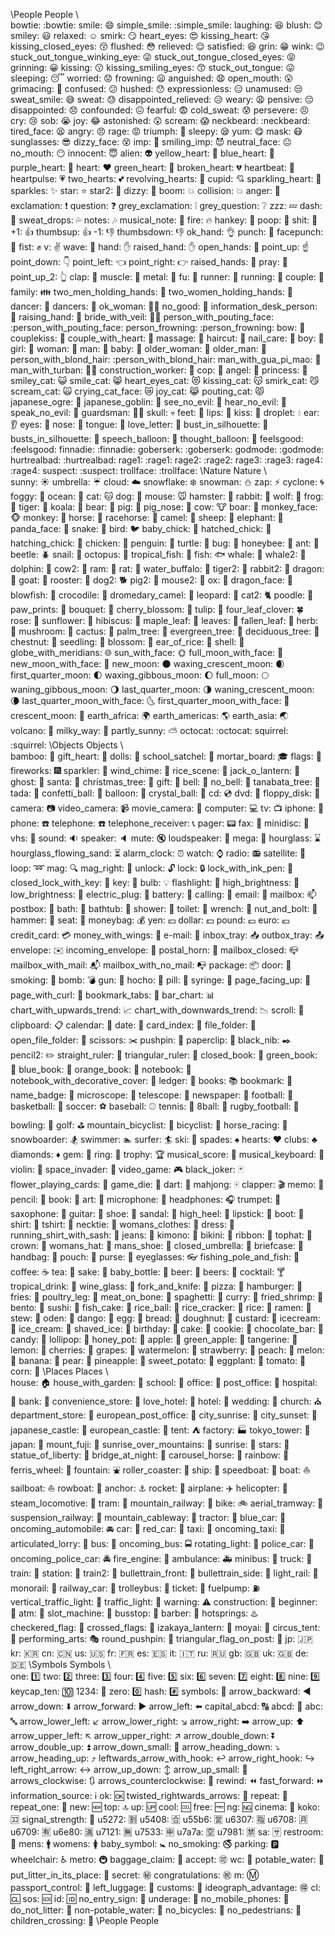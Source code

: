 \People People
\                                  
bowtie: :bowtie:
smile: :smile:
simple_smile: :simple_smile:
laughing: :laughing:
blush: :blush:
smiley: :smiley:
relaxed: :relaxed:
smirk: :smirk:
heart_eyes: :heart_eyes:
kissing_heart: :kissing_heart:
kissing_closed_eyes: :kissing_closed_eyes:
flushed: :flushed:
relieved: :relieved:
satisfied: :satisfied:
grin: :grin:
wink: :wink:
stuck_out_tongue_winking_eye: :stuck_out_tongue_winking_eye:
stuck_out_tongue_closed_eyes: :stuck_out_tongue_closed_eyes:
grinning: :grinning:
kissing: :kissing:
kissing_smiling_eyes: :kissing_smiling_eyes:
stuck_out_tongue: :stuck_out_tongue:
sleeping: :sleeping:
worried: :worried:
frowning: :frowning:
anguished: :anguished:
open_mouth: :open_mouth:
grimacing: :grimacing:
confused: :confused:
hushed: :hushed:
expressionless: :expressionless:
unamused: :unamused:
sweat_smile: :sweat_smile:
sweat: :sweat:
disappointed_relieved: :disappointed_relieved:
weary: :weary:
pensive: :pensive:
disappointed: :disappointed:
confounded: :confounded:
fearful: :fearful:
cold_sweat: :cold_sweat:
persevere: :persevere:
cry: :cry:
sob: :sob:
joy: :joy:
astonished: :astonished:
scream: :scream:
neckbeard: :neckbeard:
tired_face: :tired_face:
angry: :angry:
rage: :rage:
triumph: :triumph:
sleepy: :sleepy:
yum: :yum:
mask: :mask:
sunglasses: :sunglasses:
dizzy_face: :dizzy_face:
imp: :imp:
smiling_imp: :smiling_imp:
neutral_face: :neutral_face:
no_mouth: :no_mouth:
innocent: :innocent:
alien: :alien:
yellow_heart: :yellow_heart:
blue_heart: :blue_heart:
purple_heart: :purple_heart:
heart: :heart:
green_heart: :green_heart:
broken_heart: :broken_heart:
heartbeat: :heartbeat:
heartpulse: :heartpulse:
two_hearts: :two_hearts:
revolving_hearts: :revolving_hearts:
cupid: :cupid:
sparkling_heart: :sparkling_heart:
sparkles: :sparkles:
star: :star:
star2: :star2:
dizzy: :dizzy:
boom: :boom:
collision: :collision:
anger: :anger:
exclamation: :exclamation:
question: :question:
grey_exclamation: :grey_exclamation:
grey_question: :grey_question:
zzz: :zzz:
dash: :dash:
sweat_drops: :sweat_drops:
notes: :notes:
musical_note: :musical_note:
fire: :fire:
hankey: :hankey:
poop: :poop:
shit: :shit:
+1: :+1:
thumbsup: :thumbsup:
-1: :-1:
thumbsdown: :thumbsdown:
ok_hand: :ok_hand:
punch: :punch:
facepunch: :facepunch:
fist: :fist:
v: :v:
wave: :wave:
hand: :hand:
raised_hand: :raised_hand:
open_hands: :open_hands:
point_up: :point_up:
point_down: :point_down:
point_left: :point_left:
point_right: :point_right:
raised_hands: :raised_hands:
pray: :pray:
point_up_2: :point_up_2:
clap: :clap:
muscle: :muscle:
metal: :metal:
fu: :fu:
runner: :runner:
running: :running:
couple: :couple:
family: :family:
two_men_holding_hands: :two_men_holding_hands:
two_women_holding_hands: :two_women_holding_hands:
dancer: :dancer:
dancers: :dancers:
ok_woman: :ok_woman:
no_good: :no_good:
information_desk_person: :information_desk_person:
raising_hand: :raising_hand:
bride_with_veil: :bride_with_veil:
person_with_pouting_face: :person_with_pouting_face:
person_frowning: :person_frowning:
bow: :bow:
couplekiss: :couplekiss:
couple_with_heart: :couple_with_heart:
massage: :massage:
haircut: :haircut:
nail_care: :nail_care:
boy: :boy:
girl: :girl:
woman: :woman:
man: :man:
baby: :baby:
older_woman: :older_woman:
older_man: :older_man:
person_with_blond_hair: :person_with_blond_hair:
man_with_gua_pi_mao: :man_with_gua_pi_mao:
man_with_turban: :man_with_turban:
construction_worker: :construction_worker:
cop: :cop:
angel: :angel:
princess: :princess:
smiley_cat: :smiley_cat:
smile_cat: :smile_cat:
heart_eyes_cat: :heart_eyes_cat:
kissing_cat: :kissing_cat:
smirk_cat: :smirk_cat:
scream_cat: :scream_cat:
crying_cat_face: :crying_cat_face:
joy_cat: :joy_cat:
pouting_cat: :pouting_cat:
japanese_ogre: :japanese_ogre:
japanese_goblin: :japanese_goblin:
see_no_evil: :see_no_evil:
hear_no_evil: :hear_no_evil:
speak_no_evil: :speak_no_evil:
guardsman: :guardsman:
skull: :skull:
feet: :feet:
lips: :lips:
kiss: :kiss:
droplet: :droplet:
ear: :ear:
eyes: :eyes:
nose: :nose:
tongue: :tongue:
love_letter: :love_letter:
bust_in_silhouette: :bust_in_silhouette:
busts_in_silhouette: :busts_in_silhouette:
speech_balloon: :speech_balloon:
thought_balloon: :thought_balloon:
feelsgood: :feelsgood:
finnadie: :finnadie:
goberserk: :goberserk:
godmode: :godmode:
hurtrealbad: :hurtrealbad:
rage1: :rage1:
rage2: :rage2:
rage3: :rage3:
rage4: :rage4:
suspect: :suspect:
trollface: :trollface:
\Nature Nature
\                                  
sunny: :sunny:
umbrella: :umbrella:
cloud: :cloud:
snowflake: :snowflake:
snowman: :snowman:
zap: :zap:
cyclone: :cyclone:
foggy: :foggy:
ocean: :ocean:
cat: :cat:
dog: :dog:
mouse: :mouse:
hamster: :hamster:
rabbit: :rabbit:
wolf: :wolf:
frog: :frog:
tiger: :tiger:
koala: :koala:
bear: :bear:
pig: :pig:
pig_nose: :pig_nose:
cow: :cow:
boar: :boar:
monkey_face: :monkey_face:
monkey: :monkey:
horse: :horse:
racehorse: :racehorse:
camel: :camel:
sheep: :sheep:
elephant: :elephant:
panda_face: :panda_face:
snake: :snake:
bird: :bird:
baby_chick: :baby_chick:
hatched_chick: :hatched_chick:
hatching_chick: :hatching_chick:
chicken: :chicken:
penguin: :penguin:
turtle: :turtle:
bug: :bug:
honeybee: :honeybee:
ant: :ant:
beetle: :beetle:
snail: :snail:
octopus: :octopus:
tropical_fish: :tropical_fish:
fish: :fish:
whale: :whale:
whale2: :whale2:
dolphin: :dolphin:
cow2: :cow2:
ram: :ram:
rat: :rat:
water_buffalo: :water_buffalo:
tiger2: :tiger2:
rabbit2: :rabbit2:
dragon: :dragon:
goat: :goat:
rooster: :rooster:
dog2: :dog2:
pig2: :pig2:
mouse2: :mouse2:
ox: :ox:
dragon_face: :dragon_face:
blowfish: :blowfish:
crocodile: :crocodile:
dromedary_camel: :dromedary_camel:
leopard: :leopard:
cat2: :cat2:
poodle: :poodle:
paw_prints: :paw_prints:
bouquet: :bouquet:
cherry_blossom: :cherry_blossom:
tulip: :tulip:
four_leaf_clover: :four_leaf_clover:
rose: :rose:
sunflower: :sunflower:
hibiscus: :hibiscus:
maple_leaf: :maple_leaf:
leaves: :leaves:
fallen_leaf: :fallen_leaf:
herb: :herb:
mushroom: :mushroom:
cactus: :cactus:
palm_tree: :palm_tree:
evergreen_tree: :evergreen_tree:
deciduous_tree: :deciduous_tree:
chestnut: :chestnut:
seedling: :seedling:
blossom: :blossom:
ear_of_rice: :ear_of_rice:
shell: :shell:
globe_with_meridians: :globe_with_meridians:
sun_with_face: :sun_with_face:
full_moon_with_face: :full_moon_with_face:
new_moon_with_face: :new_moon_with_face:
new_moon: :new_moon:
waxing_crescent_moon: :waxing_crescent_moon:
first_quarter_moon: :first_quarter_moon:
waxing_gibbous_moon: :waxing_gibbous_moon:
full_moon: :full_moon:
waning_gibbous_moon: :waning_gibbous_moon:
last_quarter_moon: :last_quarter_moon:
waning_crescent_moon: :waning_crescent_moon:
last_quarter_moon_with_face: :last_quarter_moon_with_face:
first_quarter_moon_with_face: :first_quarter_moon_with_face:
crescent_moon: :crescent_moon:
earth_africa: :earth_africa:
earth_americas: :earth_americas:
earth_asia: :earth_asia:
volcano: :volcano:
milky_way: :milky_way:
partly_sunny: :partly_sunny:
octocat: :octocat:
squirrel: :squirrel:
\Objects Objects
\                                  
bamboo: :bamboo:
gift_heart: :gift_heart:
dolls: :dolls:
school_satchel: :school_satchel:
mortar_board: :mortar_board:
flags: :flags:
fireworks: :fireworks:
sparkler: :sparkler:
wind_chime: :wind_chime:
rice_scene: :rice_scene:
jack_o_lantern: :jack_o_lantern:
ghost: :ghost:
santa: :santa:
christmas_tree: :christmas_tree:
gift: :gift:
bell: :bell:
no_bell: :no_bell:
tanabata_tree: :tanabata_tree:
tada: :tada:
confetti_ball: :confetti_ball:
balloon: :balloon:
crystal_ball: :crystal_ball:
cd: :cd:
dvd: :dvd:
floppy_disk: :floppy_disk:
camera: :camera:
video_camera: :video_camera:
movie_camera: :movie_camera:
computer: :computer:
tv: :tv:
iphone: :iphone:
phone: :phone:
telephone: :telephone:
telephone_receiver: :telephone_receiver:
pager: :pager:
fax: :fax:
minidisc: :minidisc:
vhs: :vhs:
sound: :sound:
speaker: :speaker:
mute: :mute:
loudspeaker: :loudspeaker:
mega: :mega:
hourglass: :hourglass:
hourglass_flowing_sand: :hourglass_flowing_sand:
alarm_clock: :alarm_clock:
watch: :watch:
radio: :radio:
satellite: :satellite:
loop: :loop:
mag: :mag:
mag_right: :mag_right:
unlock: :unlock:
lock: :lock:
lock_with_ink_pen: :lock_with_ink_pen:
closed_lock_with_key: :closed_lock_with_key:
key: :key:
bulb: :bulb:
flashlight: :flashlight:
high_brightness: :high_brightness:
low_brightness: :low_brightness:
electric_plug: :electric_plug:
battery: :battery:
calling: :calling:
email: :email:
mailbox: :mailbox:
postbox: :postbox:
bath: :bath:
bathtub: :bathtub:
shower: :shower:
toilet: :toilet:
wrench: :wrench:
nut_and_bolt: :nut_and_bolt:
hammer: :hammer:
seat: :seat:
moneybag: :moneybag:
yen: :yen:
dollar: :dollar:
pound: :pound:
euro: :euro:
credit_card: :credit_card:
money_with_wings: :money_with_wings:
e-mail: :e-mail:
inbox_tray: :inbox_tray:
outbox_tray: :outbox_tray:
envelope: :envelope:
incoming_envelope: :incoming_envelope:
postal_horn: :postal_horn:
mailbox_closed: :mailbox_closed:
mailbox_with_mail: :mailbox_with_mail:
mailbox_with_no_mail: :mailbox_with_no_mail:
package: :package:
door: :door:
smoking: :smoking:
bomb: :bomb:
gun: :gun:
hocho: :hocho:
pill: :pill:
syringe: :syringe:
page_facing_up: :page_facing_up:
page_with_curl: :page_with_curl:
bookmark_tabs: :bookmark_tabs:
bar_chart: :bar_chart:
chart_with_upwards_trend: :chart_with_upwards_trend:
chart_with_downwards_trend: :chart_with_downwards_trend:
scroll: :scroll:
clipboard: :clipboard:
calendar: :calendar:
date: :date:
card_index: :card_index:
file_folder: :file_folder:
open_file_folder: :open_file_folder:
scissors: :scissors:
pushpin: :pushpin:
paperclip: :paperclip:
black_nib: :black_nib:
pencil2: :pencil2:
straight_ruler: :straight_ruler:
triangular_ruler: :triangular_ruler:
closed_book: :closed_book:
green_book: :green_book:
blue_book: :blue_book:
orange_book: :orange_book:
notebook: :notebook:
notebook_with_decorative_cover: :notebook_with_decorative_cover:
ledger: :ledger:
books: :books:
bookmark: :bookmark:
name_badge: :name_badge:
microscope: :microscope:
telescope: :telescope:
newspaper: :newspaper:
football: :football:
basketball: :basketball:
soccer: :soccer:
baseball: :baseball:
tennis: :tennis:
8ball: :8ball:
rugby_football: :rugby_football:
bowling: :bowling:
golf: :golf:
mountain_bicyclist: :mountain_bicyclist:
bicyclist: :bicyclist:
horse_racing: :horse_racing:
snowboarder: :snowboarder:
swimmer: :swimmer:
surfer: :surfer:
ski: :ski:
spades: :spades:
hearts: :hearts:
clubs: :clubs:
diamonds: :diamonds:
gem: :gem:
ring: :ring:
trophy: :trophy:
musical_score: :musical_score:
musical_keyboard: :musical_keyboard:
violin: :violin:
space_invader: :space_invader:
video_game: :video_game:
black_joker: :black_joker:
flower_playing_cards: :flower_playing_cards:
game_die: :game_die:
dart: :dart:
mahjong: :mahjong:
clapper: :clapper:
memo: :memo:
pencil: :pencil:
book: :book:
art: :art:
microphone: :microphone:
headphones: :headphones:
trumpet: :trumpet:
saxophone: :saxophone:
guitar: :guitar:
shoe: :shoe:
sandal: :sandal:
high_heel: :high_heel:
lipstick: :lipstick:
boot: :boot:
shirt: :shirt:
tshirt: :tshirt:
necktie: :necktie:
womans_clothes: :womans_clothes:
dress: :dress:
running_shirt_with_sash: :running_shirt_with_sash:
jeans: :jeans:
kimono: :kimono:
bikini: :bikini:
ribbon: :ribbon:
tophat: :tophat:
crown: :crown:
womans_hat: :womans_hat:
mans_shoe: :mans_shoe:
closed_umbrella: :closed_umbrella:
briefcase: :briefcase:
handbag: :handbag:
pouch: :pouch:
purse: :purse:
eyeglasses: :eyeglasses:
fishing_pole_and_fish: :fishing_pole_and_fish:
coffee: :coffee:
tea: :tea:
sake: :sake:
baby_bottle: :baby_bottle:
beer: :beer:
beers: :beers:
cocktail: :cocktail:
tropical_drink: :tropical_drink:
wine_glass: :wine_glass:
fork_and_knife: :fork_and_knife:
pizza: :pizza:
hamburger: :hamburger:
fries: :fries:
poultry_leg: :poultry_leg:
meat_on_bone: :meat_on_bone:
spaghetti: :spaghetti:
curry: :curry:
fried_shrimp: :fried_shrimp:
bento: :bento:
sushi: :sushi:
fish_cake: :fish_cake:
rice_ball: :rice_ball:
rice_cracker: :rice_cracker:
rice: :rice:
ramen: :ramen:
stew: :stew:
oden: :oden:
dango: :dango:
egg: :egg:
bread: :bread:
doughnut: :doughnut:
custard: :custard:
icecream: :icecream:
ice_cream: :ice_cream:
shaved_ice: :shaved_ice:
birthday: :birthday:
cake: :cake:
cookie: :cookie:
chocolate_bar: :chocolate_bar:
candy: :candy:
lollipop: :lollipop:
honey_pot: :honey_pot:
apple: :apple:
green_apple: :green_apple:
tangerine: :tangerine:
lemon: :lemon:
cherries: :cherries:
grapes: :grapes:
watermelon: :watermelon:
strawberry: :strawberry:
peach: :peach:
melon: :melon:
banana: :banana:
pear: :pear:
pineapple: :pineapple:
sweet_potato: :sweet_potato:
eggplant: :eggplant:
tomato: :tomato:
corn: :corn:
\Places Places
\                                  
house: :house:
house_with_garden: :house_with_garden:
school: :school:
office: :office:
post_office: :post_office:
hospital: :hospital:
bank: :bank:
convenience_store: :convenience_store:
love_hotel: :love_hotel:
hotel: :hotel:
wedding: :wedding:
church: :church:
department_store: :department_store:
european_post_office: :european_post_office:
city_sunrise: :city_sunrise:
city_sunset: :city_sunset:
japanese_castle: :japanese_castle:
european_castle: :european_castle:
tent: :tent:
factory: :factory:
tokyo_tower: :tokyo_tower:
japan: :japan:
mount_fuji: :mount_fuji:
sunrise_over_mountains: :sunrise_over_mountains:
sunrise: :sunrise:
stars: :stars:
statue_of_liberty: :statue_of_liberty:
bridge_at_night: :bridge_at_night:
carousel_horse: :carousel_horse:
rainbow: :rainbow:
ferris_wheel: :ferris_wheel:
fountain: :fountain:
roller_coaster: :roller_coaster:
ship: :ship:
speedboat: :speedboat:
boat: :boat:
sailboat: :sailboat:
rowboat: :rowboat:
anchor: :anchor:
rocket: :rocket:
airplane: :airplane:
helicopter: :helicopter:
steam_locomotive: :steam_locomotive:
tram: :tram:
mountain_railway: :mountain_railway:
bike: :bike:
aerial_tramway: :aerial_tramway:
suspension_railway: :suspension_railway:
mountain_cableway: :mountain_cableway:
tractor: :tractor:
blue_car: :blue_car:
oncoming_automobile: :oncoming_automobile:
car: :car:
red_car: :red_car:
taxi: :taxi:
oncoming_taxi: :oncoming_taxi:
articulated_lorry: :articulated_lorry:
bus: :bus:
oncoming_bus: :oncoming_bus:
rotating_light: :rotating_light:
police_car: :police_car:
oncoming_police_car: :oncoming_police_car:
fire_engine: :fire_engine:
ambulance: :ambulance:
minibus: :minibus:
truck: :truck:
train: :train:
station: :station:
train2: :train2:
bullettrain_front: :bullettrain_front:
bullettrain_side: :bullettrain_side:
light_rail: :light_rail:
monorail: :monorail:
railway_car: :railway_car:
trolleybus: :trolleybus:
ticket: :ticket:
fuelpump: :fuelpump:
vertical_traffic_light: :vertical_traffic_light:
traffic_light: :traffic_light:
warning: :warning:
construction: :construction:
beginner: :beginner:
atm: :atm:
slot_machine: :slot_machine:
busstop: :busstop:
barber: :barber:
hotsprings: :hotsprings:
checkered_flag: :checkered_flag:
crossed_flags: :crossed_flags:
izakaya_lantern: :izakaya_lantern:
moyai: :moyai:
circus_tent: :circus_tent:
performing_arts: :performing_arts:
round_pushpin: :round_pushpin:
triangular_flag_on_post: :triangular_flag_on_post:
jp: :jp:
kr: :kr:
cn: :cn:
us: :us:
fr: :fr:
es: :es:
it: :it:
ru: :ru:
gb: :gb:
uk: :uk:
de: :de:
\Symbols Symbols
\                                  
one: :one:
two: :two:
three: :three:
four: :four:
five: :five:
six: :six:
seven: :seven:
eight: :eight:
nine: :nine:
keycap_ten: :keycap_ten:
1234: :1234:
zero: :zero:
hash: :hash:
symbols: :symbols:
arrow_backward: :arrow_backward:
arrow_down: :arrow_down:
arrow_forward: :arrow_forward:
arrow_left: :arrow_left:
capital_abcd: :capital_abcd:
abcd: :abcd:
abc: :abc:
arrow_lower_left: :arrow_lower_left:
arrow_lower_right: :arrow_lower_right:
arrow_right: :arrow_right:
arrow_up: :arrow_up:
arrow_upper_left: :arrow_upper_left:
arrow_upper_right: :arrow_upper_right:
arrow_double_down: :arrow_double_down:
arrow_double_up: :arrow_double_up:
arrow_down_small: :arrow_down_small:
arrow_heading_down: :arrow_heading_down:
arrow_heading_up: :arrow_heading_up:
leftwards_arrow_with_hook: :leftwards_arrow_with_hook:
arrow_right_hook: :arrow_right_hook:
left_right_arrow: :left_right_arrow:
arrow_up_down: :arrow_up_down:
arrow_up_small: :arrow_up_small:
arrows_clockwise: :arrows_clockwise:
arrows_counterclockwise: :arrows_counterclockwise:
rewind: :rewind:
fast_forward: :fast_forward:
information_source: :information_source:
ok: :ok:
twisted_rightwards_arrows: :twisted_rightwards_arrows:
repeat: :repeat:
repeat_one: :repeat_one:
new: :new:
top: :top:
up: :up:
cool: :cool:
free: :free:
ng: :ng:
cinema: :cinema:
koko: :koko:
signal_strength: :signal_strength:
u5272: :u5272:
u5408: :u5408:
u55b6: :u55b6:
u6307: :u6307:
u6708: :u6708:
u6709: :u6709:
u6e80: :u6e80:
u7121: :u7121:
u7533: :u7533:
u7a7a: :u7a7a:
u7981: :u7981:
sa: :sa:
restroom: :restroom:
mens: :mens:
womens: :womens:
baby_symbol: :baby_symbol:
no_smoking: :no_smoking:
parking: :parking:
wheelchair: :wheelchair:
metro: :metro:
baggage_claim: :baggage_claim:
accept: :accept:
wc: :wc:
potable_water: :potable_water:
put_litter_in_its_place: :put_litter_in_its_place:
secret: :secret:
congratulations: :congratulations:
m: :m:
passport_control: :passport_control:
left_luggage: :left_luggage:
customs: :customs:
ideograph_advantage: :ideograph_advantage:
cl: :cl:
sos: :sos:
id: :id:
no_entry_sign: :no_entry_sign:
underage: :underage:
no_mobile_phones: :no_mobile_phones:
do_not_litter: :do_not_litter:
non-potable_water: :non-potable_water:
no_bicycles: :no_bicycles:
no_pedestrians: :no_pedestrians:
children_crossing: :children_crossing:
\People People
